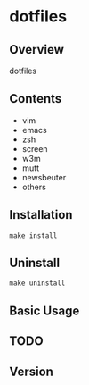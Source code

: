 # dotfiles

## Overview

dotfiles  

## Contents

-   vim
-   emacs
-   zsh
-   screen
-   w3m
-   mutt
-   newsbeuter
-   others

## Installation

    make install

## Uninstall

    make uninstall

## Basic Usage

## TODO 

## Version
